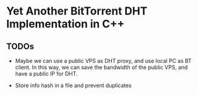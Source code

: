 # Yet Another BitTorrent DHT Implementation in C++

## TODOs
- Maybe we can use a public VPS as DHT proxy,
  and use local PC as BT client. 
  In this way, we can save the bandwidth of the public VPS,
  and have a public IP for DHT.
  
- Store info hash in a file and prevent duplicates